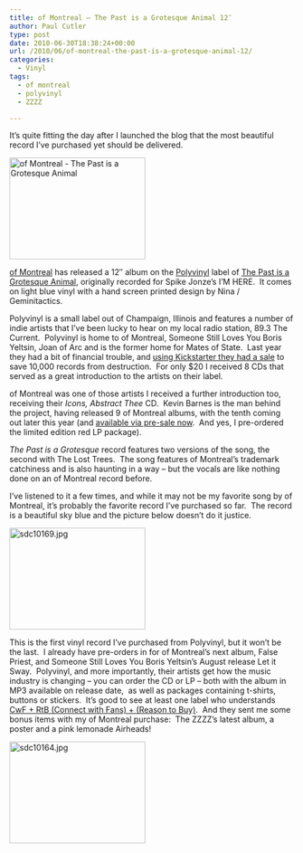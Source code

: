 ```yaml
---
title: of Montreal – The Past is a Grotesque Animal 12″
author: Paul Cutler
type: post
date: 2010-06-30T18:38:24+00:00
url: /2010/06/of-montreal-the-past-is-a-grotesque-animal-12/
categories:
  - Vinyl
tags:
  - of montreal
  - polyvinyl
  - ZZZZ

---
```

It&#8217;s quite fitting the day after I launched the blog that the most beautiful record I&#8217;ve purchased yet should be delivered.

[<img src="https://i0.wp.com/farm5.static.flickr.com/4102/4742454937_dd69c30ee0_m.jpg?resize=240%2C180" width="240" height="180" alt="of Montreal - The Past is a Grotesque Animal" data-recalc-dims="1" />][1]

[of Montreal][2] has released a 12&#8243; album on the [Polyvinyl][3] label of [The Past is a Grotesque Animal][4], originally recorded for Spike Jonze&#8217;s I&#8217;M HERE.  It comes on light blue vinyl with a hand screen printed design by Nina / Geminitactics.

Polyvinyl is a small label out of Champaign, Illinois and features a number of indie artists that I&#8217;ve been lucky to hear on my local radio station, 89.3 The Current.  Polyvinyl is home to of Montreal, Someone Still Loves You Boris Yeltsin, Joan of Arc and is the former home for Mates of State.  Last year they had a bit of financial trouble, and [using Kickstarter they had a sale][5] to save 10,000 records from destruction.  For only $20 I received 8 CDs that served as a great introduction to the artists on their label.

of Montreal was one of those artists I received a further introduction too, receiving their _Icons, Abstract Thee_ CD.  Kevin Barnes is the man behind the project, having released 9 of Montreal albums, with the tenth coming out later this year (and [available via pre-sale now][6].  And yes, I pre-ordered the limited edition red LP package).

_The Past is a Grotesque_ record features two versions of the song, the second with The Lost Trees.  The song features of Montreal&#8217;s trademark catchiness and is also haunting in a way &#8211; but the vocals are like nothing done on an of Montreal record before.

I&#8217;ve listened to it a few times, and while it may not be my favorite song by of Montreal, it&#8217;s probably the favorite record I&#8217;ve purchased so far.  The record is a beautiful sky blue and the picture below doesn&#8217;t do it justice.

[<img src="https://i1.wp.com/farm5.static.flickr.com/4135/4744193020_930e16167a_m.jpg?resize=240%2C180" width="240" height="180" alt="sdc10169.jpg" data-recalc-dims="1" />][7]

This is the first vinyl record I&#8217;ve purchased from Polyvinyl, but it won&#8217;t be the last.  I already have pre-orders in for of Montreal&#8217;s next album, False Priest, and Someone Still Loves You Boris Yeltsin&#8217;s August release Let it Sway.  Polyvinyl, and more importantly, their artists get how the music industry is changing &#8211; you can order the CD or LP &#8211; both with the album in MP3 available on release date,  as well as packages containing t-shirts, buttons or stickers.  It&#8217;s good to see at least one label who understands [CwF + RtB (Connect with Fans) + (Reason to Buy)][8].  And they sent me some bonus items with my of Montreal purchase:  The ZZZZ&#8217;s latest album, a poster and a pink lemonade Airheads!

[<img src="https://i1.wp.com/farm5.static.flickr.com/4139/4742456749_1bfb499294_m.jpg?resize=240%2C180" width="240" height="180" alt="sdc10164.jpg" data-recalc-dims="1" />][9]

 [1]: http://www.flickr.com/photos/silwenae/4742454937/ "of Montreal - The Past is a Grotesque Animal by pcutler, on Flickr"
 [2]: http://www.ofmontreal.net
 [3]: http://www.polyvinylrecords.com/
 [4]: http://www.ofmontreal.net/2010/06/08/the-past-is-a-grotesque-animal-12/
 [5]: http://www.kickstarter.com/projects/mattlunsford/help-us-save-our-office
 [6]: http://www.polyvinylrecords.com/store/index.php?id=1287
 [7]: http://www.flickr.com/photos/silwenae/4744193020/ "sdc10169.jpg by pcutler, on Flickr"
 [8]: http://www.techdirt.com/rtb.php
 [9]: http://www.flickr.com/photos/silwenae/4742456749/ "sdc10164.jpg by pcutler, on Flickr"